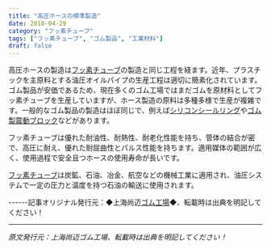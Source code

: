 ```yaml
---
title: "高圧ホースの標準製造"
date: 2010-04-29
category: "フッ素チューブ"
tags: ["フッ素チューブ", "ゴム製品", "工業材料"]
draft: false
---
```


高圧ホースの製造は[フッ素チューブ](http://www.smpolymer.com/fujiaoguan/)の製造と同じ工程を経ます。近年、プラスチックを主原料とする油圧オイルパイプの生産工程は適切に簡素化されています。ゴム製品が安価であるため、現在多くのゴム工場ではまだゴムを原材料としてフッ素チューブを生産していますが、ホース製造の原料は多種多様で生産が複雑です。一般的なゴム製品の製造はほぼ同じで、例えば[シリコンシールリング](http://www.smpolymer.com/)や[ゴム製震動ブロック](http://www.smpolymer.com/)などがあります。

フッ素チューブは優れた耐油性、耐熱性、耐老化性能を持ち、管体の結合が密で、高圧に耐え、優れた耐屈曲性とパルス性能を持ちます。適用媒体の範囲が広く、使用過程で安全且つホースの使用寿命が長いです。

[フッ素チューブ](http://www.smpolymer.com/fujiaoguan/)は炭鉱、石油、冶金、航空などの機械工業に適用され、油圧システムで一定の圧力と温度を持つ石油の輸送に使用されます。

------記事オリジナル発行元：◆上海尚迈[ゴム工場](http://www.smpolymer.com/)◆、転載時は出典を明記してください！

---

*原文発行元：上海尚迈ゴム工場、転載時は出典を明記してください！*
